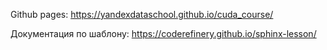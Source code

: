 Github pages: https://yandexdataschool.github.io/cuda_course/

Документация по шаблону: https://coderefinery.github.io/sphinx-lesson/
